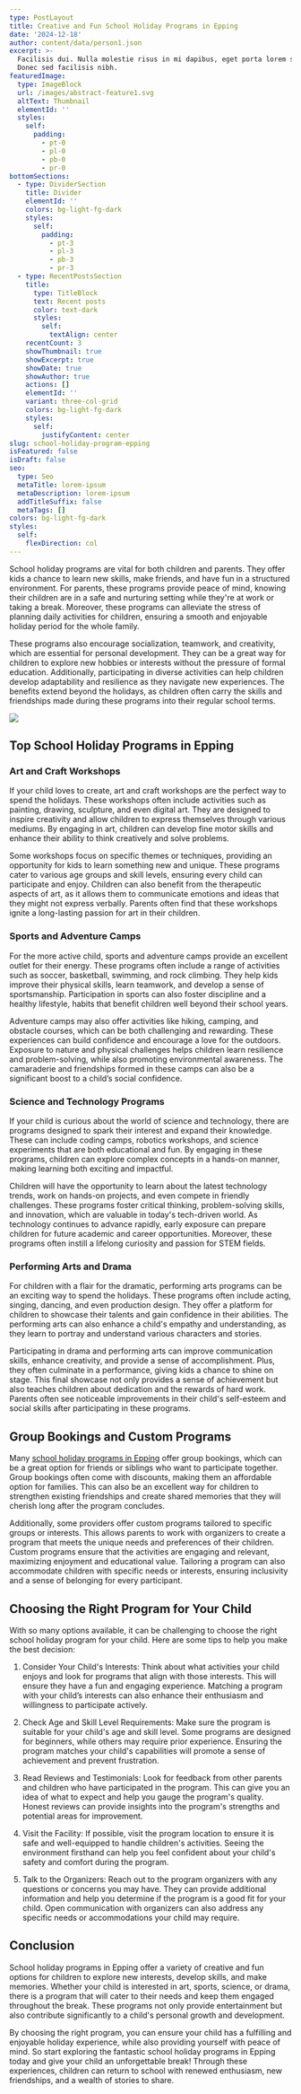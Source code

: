 ```yaml
---
type: PostLayout
title: Creative and Fun School Holiday Programs in Epping
date: '2024-12-18'
author: content/data/person1.json
excerpt: >-
  Facilisis dui. Nulla molestie risus in mi dapibus, eget porta lorem semper.
  Donec sed facilisis nibh.
featuredImage:
  type: ImageBlock
  url: /images/abstract-feature1.svg
  altText: Thumbnail
  elementId: ''
  styles:
    self:
      padding:
        - pt-0
        - pl-0
        - pb-0
        - pr-0
bottomSections:
  - type: DividerSection
    title: Divider
    elementId: ''
    colors: bg-light-fg-dark
    styles:
      self:
        padding:
          - pt-3
          - pl-3
          - pb-3
          - pr-3
  - type: RecentPostsSection
    title:
      type: TitleBlock
      text: Recent posts
      color: text-dark
      styles:
        self:
          textAlign: center
    recentCount: 3
    showThumbnail: true
    showExcerpt: true
    showDate: true
    showAuthor: true
    actions: []
    elementId: ''
    variant: three-col-grid
    colors: bg-light-fg-dark
    styles:
      self:
        justifyContent: center
slug: school-holiday-program-epping
isFeatured: false
isDraft: false
seo:
  type: Seo
  metaTitle: lorem-ipsum
  metaDescription: lorem-ipsum
  addTitleSuffix: false
  metaTags: []
colors: bg-light-fg-dark
styles:
  self:
    flexDirection: col
---
```

School holiday programs are vital for both children and parents. They offer kids a chance to learn new skills, make friends, and have fun in a structured environment. For parents, these programs provide peace of mind, knowing their children are in a safe and nurturing setting while they're at work or taking a break. Moreover, these programs can alleviate the stress of planning daily activities for children, ensuring a smooth and enjoyable holiday period for the whole family.

These programs also encourage socialization, teamwork, and creativity, which are essential for personal development. They can be a great way for children to explore new hobbies or interests without the pressure of formal education. Additionally, participating in diverse activities can help children develop adaptability and resilience as they navigate new experiences. The benefits extend beyond the holidays, as children often carry the skills and friendships made during these programs into their regular school terms.

![](/images/pexels-kampus-8954892.jpg)



## Top School Holiday Programs in Epping

### Art and Craft Workshops

If your child loves to create, art and craft workshops are the perfect way to spend the holidays. These workshops often include activities such as painting, drawing, sculpture, and even digital art. They are designed to inspire creativity and allow children to express themselves through various mediums. By engaging in art, children can develop fine motor skills and enhance their ability to think creatively and solve problems.

Some workshops focus on specific themes or techniques, providing an opportunity for kids to learn something new and unique. These programs cater to various age groups and skill levels, ensuring every child can participate and enjoy. Children can also benefit from the therapeutic aspects of art, as it allows them to communicate emotions and ideas that they might not express verbally. Parents often find that these workshops ignite a long-lasting passion for art in their children.

### Sports and Adventure Camps

For the more active child, sports and adventure camps provide an excellent outlet for their energy. These programs often include a range of activities such as soccer, basketball, swimming, and rock climbing. They help kids improve their physical skills, learn teamwork, and develop a sense of sportsmanship. Participation in sports can also foster discipline and a healthy lifestyle, habits that benefit children well beyond their school years.

Adventure camps may also offer activities like hiking, camping, and obstacle courses, which can be both challenging and rewarding. These experiences can build confidence and encourage a love for the outdoors. Exposure to nature and physical challenges helps children learn resilience and problem-solving, while also promoting environmental awareness. The camaraderie and friendships formed in these camps can also be a significant boost to a child’s social confidence.

### Science and Technology Programs

If your child is curious about the world of science and technology, there are programs designed to spark their interest and expand their knowledge. These can include coding camps, robotics workshops, and science experiments that are both educational and fun. By engaging in these programs, children can explore complex concepts in a hands-on manner, making learning both exciting and impactful.

Children will have the opportunity to learn about the latest technology trends, work on hands-on projects, and even compete in friendly challenges. These programs foster critical thinking, problem-solving skills, and innovation, which are valuable in today's tech-driven world. As technology continues to advance rapidly, early exposure can prepare children for future academic and career opportunities. Moreover, these programs often instill a lifelong curiosity and passion for STEM fields.

### Performing Arts and Drama

For children with a flair for the dramatic, performing arts programs can be an exciting way to spend the holidays. These programs often include acting, singing, dancing, and even production design. They offer a platform for children to showcase their talents and gain confidence in their abilities. The performing arts can also enhance a child's empathy and understanding, as they learn to portray and understand various characters and stories.

Participating in drama and performing arts can improve communication skills, enhance creativity, and provide a sense of accomplishment. Plus, they often culminate in a performance, giving kids a chance to shine on stage. This final showcase not only provides a sense of achievement but also teaches children about dedication and the rewards of hard work. Parents often see noticeable improvements in their child's self-esteem and social skills after participating in these programs.

## Group Bookings and Custom Programs

Many [school holiday programs in Epping](https://leisurecity.ymca.org.au/venue-hire/school-group-bookings/) offer group bookings, which can be a great option for friends or siblings who want to participate together. Group bookings often come with discounts, making them an affordable option for families. This can also be an excellent way for children to strengthen existing friendships and create shared memories that they will cherish long after the program concludes.

Additionally, some providers offer custom programs tailored to specific groups or interests. This allows parents to work with organizers to create a program that meets the unique needs and preferences of their children. Custom programs ensure that the activities are engaging and relevant, maximizing enjoyment and educational value. Tailoring a program can also accommodate children with specific needs or interests, ensuring inclusivity and a sense of belonging for every participant.

## Choosing the Right Program for Your Child

With so many options available, it can be challenging to choose the right school holiday program for your child. Here are some tips to help you make the best decision:

1.  Consider Your Child's Interests: Think about what activities your child enjoys and look for programs that align with those interests. This will ensure they have a fun and engaging experience. Matching a program with your child’s interests can also enhance their enthusiasm and willingness to participate actively.

2.  Check Age and Skill Level Requirements: Make sure the program is suitable for your child's age and skill level. Some programs are designed for beginners, while others may require prior experience. Ensuring the program matches your child's capabilities will promote a sense of achievement and prevent frustration.

3.  Read Reviews and Testimonials: Look for feedback from other parents and children who have participated in the program. This can give you an idea of what to expect and help you gauge the program's quality. Honest reviews can provide insights into the program's strengths and potential areas for improvement.

4.  Visit the Facility: If possible, visit the program location to ensure it is safe and well-equipped to handle children's activities. Seeing the environment firsthand can help you feel confident about your child's safety and comfort during the program.

5.  Talk to the Organizers: Reach out to the program organizers with any questions or concerns you may have. They can provide additional information and help you determine if the program is a good fit for your child. Open communication with organizers can also address any specific needs or accommodations your child may require.

## Conclusion

School holiday programs in Epping offer a variety of creative and fun options for children to explore new interests, develop skills, and make memories. Whether your child is interested in art, sports, science, or drama, there is a program that will cater to their needs and keep them engaged throughout the break. These programs not only provide entertainment but also contribute significantly to a child's personal growth and development.

By choosing the right program, you can ensure your child has a fulfilling and enjoyable holiday experience, while also providing yourself with peace of mind. So start exploring the fantastic school holiday programs in Epping today and give your child an unforgettable break! Through these experiences, children can return to school with renewed enthusiasm, new friendships, and a wealth of stories to share.
